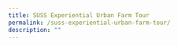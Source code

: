 ```yaml
---
title: SUSS Experiential Urban Farm Tour
permalink: /suss-experiential-urban-farm-tour/
description: ""
---
```

